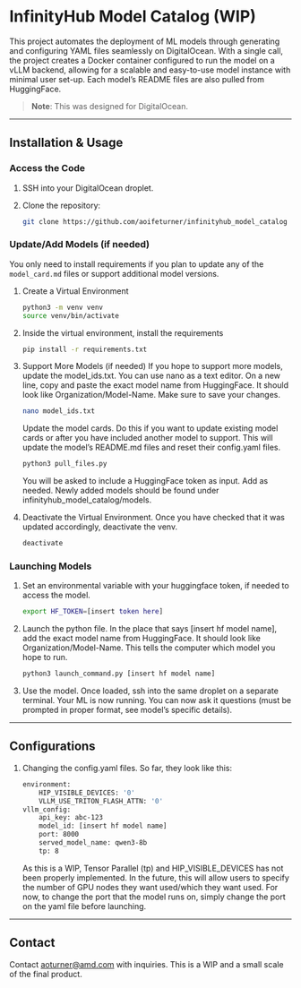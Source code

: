 # InfinityHub Model Catalog (WIP)

This project automates the deployment of ML models through generating and configuring YAML files seamlessly on DigitalOcean. With a single call, the project creates a Docker container configured to run the model on a vLLM backend, allowing for a scalable and easy-to-use model instance with minimal user set-up. Each model’s README files are also pulled from HuggingFace.

> **Note**: This was designed for DigitalOcean.

---

## Installation & Usage

### Access the Code

1. SSH into your DigitalOcean droplet.
2. Clone the repository:

   ```bash
   git clone https://github.com/aoifeturner/infinityhub_model_catalog
   ```
### Update/Add Models (if needed)

You only need to install requirements if you plan to update any of the `model_card.md` files or support additional model versions.

1. Create a Virtual Environment

   ```bash
   python3 -m venv venv
   source venv/bin/activate
   ```

2. Inside the virtual environment, install the requirements

   ```bash
   pip install -r requirements.txt
   ```

3. Support More Models (if needed)
If you hope to support more models, update the model_ids.txt. You can use nano as a text editor. On a new line, copy and paste the exact model name from HuggingFace. It should look like Organization/Model-Name. Make sure to save your changes.

   ```bash
   nano model_ids.txt
   ```

    Update the model cards. Do this if you want to update existing model cards or after you have included another model to support. This will update the model’s README.md files and reset their  config.yaml files.

   ```bash
   python3 pull_files.py
   ```

    You will be asked to include a HuggingFace token as input. Add as needed.
    Newly added models should be found under infinityhub_model_catalog/models. 

5. Deactivate the Virtual Environment.
Once you have checked that it was updated accordingly, deactivate the venv.
   ```bash
   deactivate
   ```
### Launching Models

1. Set an environmental variable with your huggingface token, if needed to access the model.
   ```bash
   export HF_TOKEN=[insert token here]
   ```
2. Launch the python file. In the place that says [insert hf model name], add the exact model name from HuggingFace. It should look like Organization/Model-Name. This tells the computer which model you hope to run.
   ```bash
   python3 launch_command.py [insert hf model name]
   ```
3. Use the model. Once loaded, ssh into the same droplet on a separate terminal. Your ML is now running. You can now ask it questions (must be prompted in proper format, see model’s specific details).

---
## Configurations

1. Changing the config.yaml files. So far, they look like this:
   ```bash
   environment:
       HIP_VISIBLE_DEVICES: '0'
       VLLM_USE_TRITON_FLASH_ATTN: '0'
   vllm_config:
       api_key: abc-123
       model_id: [insert hf model name]
       port: 8000
       served_model_name: qwen3-8b
       tp: 8
   ```

    As this is a WIP, Tensor Parallel (tp) and HIP_VISIBLE_DEVICES has not been properly implemented. In the future, this will allow users to specify the number of GPU nodes they want used/which they want used. For now, to change the port that the model runs on, simply change the port on the yaml file before launching. 

---
## Contact
Contact aoturner@amd.com with inquiries. This is a WIP and a small scale of the final product.
